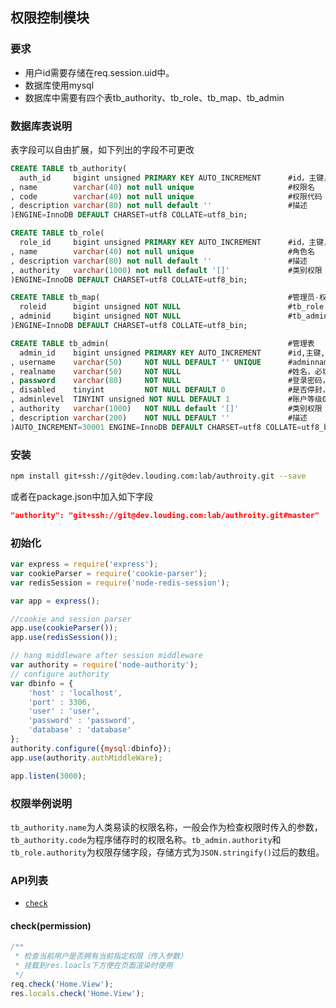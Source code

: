 ## 权限控制模块
### 要求
+ 用户id需要存储在req.session.uid中。
+ 数据库使用mysql
+ 数据库中需要有四个表tb_authority、tb_role、tb_map、tb_admin

### 数据库表说明
表字段可以自由扩展，如下列出的字段不可更改

``` SQL
CREATE TABLE tb_authority(
  auth_id     bigint unsigned PRIMARY KEY AUTO_INCREMENT 	  #id，主键，自增
, name        varchar(40) not null unique                     #权限名
, code        varchar(40) not null unique                     #权限代码
, description varchar(80) not null default ''                 #描述
)ENGINE=InnoDB DEFAULT CHARSET=utf8 COLLATE=utf8_bin;

CREATE TABLE tb_role(
  role_id     bigint unsigned PRIMARY KEY AUTO_INCREMENT 	  #id，主键，自增
, name        varchar(40) not null unique                     #角色名
, description varchar(80) not null default ''                 #描述
, authority   varchar(1000) not null default '[]'             #类别权限 数组的json字符串
)ENGINE=InnoDB DEFAULT CHARSET=utf8 COLLATE=utf8_bin;

CREATE TABLE tb_map(                                          #管理员-权限组关系表
  roleid      bigint unsigned NOT NULL                        #tb_role name
, adminid     bigint unsigned NOT NULL                        #tb_admin id
)ENGINE=InnoDB DEFAULT CHARSET=utf8 COLLATE=utf8_bin;

CREATE TABLE tb_admin(                                        #管理表
  admin_id    bigint unsigned PRIMARY KEY AUTO_INCREMENT  	  #id,主键,自增
, username    varchar(50)     NOT NULL DEFAULT '' UNIQUE      #adminname
, realname    varchar(50)     NOT NULL                        #姓名，必填
, password    varchar(80)     NOT NULL                        #登录密码，必填
, disabled    tinyint         NOT NULL DEFAULT 0              #是否停封，默认否
, adminlevel  TINYINT unsigned NOT NULL DEFAULT 1             #账户等级0,1,2,3,...
, authority   varchar(1000)   NOT NULL default '[]'           #类别权限 数组的json字符串
, description varchar(200)    NOT NULL DEFAULT ''             #描述
)AUTO_INCREMENT=30001 ENGINE=InnoDB DEFAULT CHARSET=utf8 COLLATE=utf8_bin;
```
### 安装
``` bash
npm install git+ssh://git@dev.louding.com:lab/authroity.git --save
```
或者在package.json中加入如下字段

``` json
"authority": "git+ssh://git@dev.louding.com:lab/authroity.git#master"
```
### 初始化

``` javascript
var express = require('express');
var cookieParser = require('cookie-parser');
var redisSession = require('node-redis-session');

var app = express();

//cookie and session parser
app.use(cookieParser());
app.use(redisSession());

// hang middleware after session middleware
var authority = require('node-authority');
// configure authority
var dbinfo = {
	'host' : 'localhost',
	'port' : 3306,
	'user' : 'user',
	'password' : 'password',
	'database' : 'database'
};
authority.configure({mysql:dbinfo});
app.use(authority.authMiddleWare);

app.listen(3000);
```
### 权限举例说明
`tb_authority.name`为人类易读的权限名称，一般会作为检查权限时传入的参数，`tb_authority.code`为程序储存时的权限名称。`tb_admin.authority`和`tb_role.authority`为权限存储字段，存储方式为`JSON.stringify()`过后的数组。
### API列表
* [`check`](#check)

#### check(permission)
<p id="check"/>

``` javascript
/**
 * 检查当前用户是否拥有当前指定权限（传入参数）
 * 挂载到res.loacls下方便在页面渲染时使用
 */
req.check('Home.View');
res.locals.check('Home.View');
```




